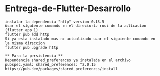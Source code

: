 # Entrega-de-Flutter-Desarrollo

	instalar la dependencia "http" version 0.13.5
	Usar el siguiente comando en el directorio root de la aplicacion (flutter_app_1)
	flutter pub add http
	Si ya esta instalado mas no actualizado usar el siguiente comando en la misma direccion
	flutter pub upgrade http

	** Para la persistencia **
	Dependencia shared_preferences ya instalada en el archivo pubspec.yaml: shared_preferences: ^2.0.15
	https://pub.dev/packages/shared_preferences/install

	